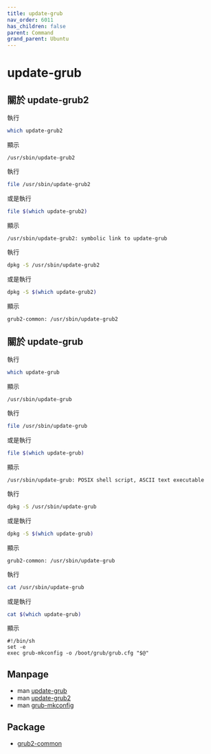 ```yaml
---
title: update-grub
nav_order: 6011
has_children: false
parent: Command
grand_parent: Ubuntu
---
```


# update-grub

## 關於 update-grub2

執行

``` sh
which update-grub2
```

顯示

```
/usr/sbin/update-grub2
```

執行

``` sh
file /usr/sbin/update-grub2
```

或是執行

``` sh
file $(which update-grub2)
```

顯示

```
/usr/sbin/update-grub2: symbolic link to update-grub
```

執行

``` sh
dpkg -S /usr/sbin/update-grub2
```

或是執行

``` sh
dpkg -S $(which update-grub2)
```

顯示

```
grub2-common: /usr/sbin/update-grub2
```

## 關於 update-grub


執行

``` sh
which update-grub
```

顯示

```
/usr/sbin/update-grub
```

執行

``` sh
file /usr/sbin/update-grub
```

或是執行

``` sh
file $(which update-grub)
```

顯示

```
/usr/sbin/update-grub: POSIX shell script, ASCII text executable
```

執行

``` sh
dpkg -S /usr/sbin/update-grub
```

或是執行

``` sh
dpkg -S $(which update-grub)
```

顯示

```
grub2-common: /usr/sbin/update-grub
```

執行

``` sh
cat /usr/sbin/update-grub
```

或是執行

``` sh
cat $(which update-grub)
```

顯示

```
#!/bin/sh
set -e
exec grub-mkconfig -o /boot/grub/grub.cfg "$@"
```


## Manpage

* man [update-grub](http://manpages.ubuntu.com/manpages/focal/en/man8/update-grub.8.html)
* man [update-grub2](http://manpages.ubuntu.com/manpages/focal/en/man8/update-grub2.8.html)
* man [grub-mkconfig](http://manpages.ubuntu.com/manpages/focal/en/man8/grub-mkconfig.8.html)

## Package

* [grub2-common](https://packages.ubuntu.com/focal/grub2-common)
